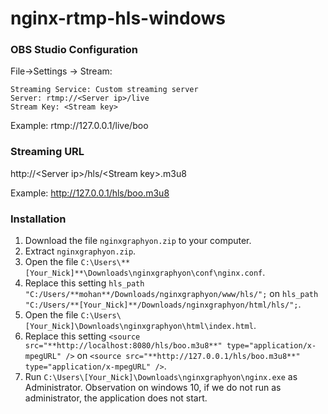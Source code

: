 # nginx-rtmp-hls-windows

### OBS Studio Configuration
File->Settings -> Stream:
```
Streaming Service: Custom streaming server
Server: rtmp://<Server ip>/live
Stream Key: <Stream key>
```

Example: rtmp://127.0.0.1/live/boo

### Streaming URL

http://&lt;Server ip&gt;/hls/&lt;Stream key&gt;.m3u8


Example: http://127.0.0.1/hls/boo.m3u8


### Installation

1. Download the file `nginxgraphyon.zip` to your computer.
2. Extract `nginxgraphyon.zip`.
3. Open the file `C:\Users\**[Your_Nick]**\Downloads\nginxgraphyon\conf\nginx.conf`.
4. Replace this setting `hls_path "C:/Users/**mohan**/Downloads/nginxgraphyon/www/hls/";` on `hls_path "C:/Users/**[Your_Nick]**/Downloads/nginxgraphyon/html/hls/";`.
5. Open the file `C:\Users\[Your_Nick]\Downloads\nginxgraphyon\html\index.html`.
6. Replace this setting `<source src="**http://localhost:8080/hls/boo.m3u8**" type="application/x-mpegURL" />` on `<source src="**http://127.0.0.1/hls/boo.m3u8**" type="application/x-mpegURL" />`.
7. Run `C:\Users\[Your_Nick]\Downloads\nginxgraphyon\nginx.exe` as Administrator. 
Observation on windows 10, if we do not run as administrator, the application does not start.
